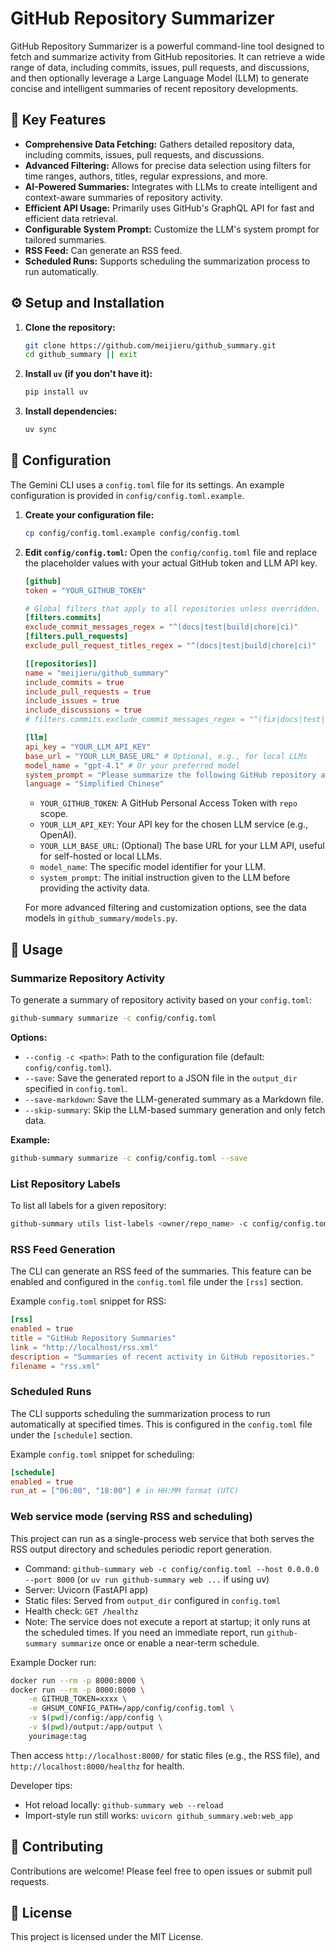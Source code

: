 # GitHub Repository Summarizer

GitHub Repository Summarizer is a powerful command-line tool designed to fetch and summarize activity from GitHub repositories. It can retrieve a wide range of data, including commits, issues, pull requests, and discussions, and then optionally leverage a Large Language Model (LLM) to generate concise and intelligent summaries of recent repository developments.

## 🚀 Key Features

- **Comprehensive Data Fetching:** Gathers detailed repository data, including commits, issues, pull requests, and discussions.
- **Advanced Filtering:** Allows for precise data selection using filters for time ranges, authors, titles, regular expressions, and more.
- **AI-Powered Summaries:** Integrates with LLMs to create intelligent and context-aware summaries of repository activity.
- **Efficient API Usage:** Primarily uses GitHub's GraphQL API for fast and efficient data retrieval.
- **Configurable System Prompt:** Customize the LLM's system prompt for tailored summaries.
- **RSS Feed:** Can generate an RSS feed.
- **Scheduled Runs:** Supports scheduling the summarization process to run automatically.

## ⚙️ Setup and Installation

1.  **Clone the repository:**

    ```bash
    git clone https://github.com/meijieru/github_summary.git
    cd github_summary || exit
    ```

2.  **Install `uv` (if you don't have it):**

    ```bash
    pip install uv
    ```

3.  **Install dependencies:**
    ```bash
    uv sync
    ```

## 📝 Configuration

The Gemini CLI uses a `config.toml` file for its settings. An example configuration is provided in `config/config.toml.example`.

1.  **Create your configuration file:**

    ```bash
    cp config/config.toml.example config/config.toml
    ```

2.  **Edit `config/config.toml`:**
    Open the `config/config.toml` file and replace the placeholder values with your actual GitHub token and LLM API key.

    ```toml
    [github]
    token = "YOUR_GITHUB_TOKEN"

    # Global filters that apply to all repositories unless overridden.
    [filters.commits]
    exclude_commit_messages_regex = "^(docs|test|build|chore|ci)"
    [filters.pull_requests]
    exclude_pull_request_titles_regex = "^(docs|test|build|chore|ci)"

    [[repositories]]
    name = "meijieru/github_summary"
    include_commits = true
    include_pull_requests = true
    include_issues = true
    include_discussions = true
    # filters.commits.exclude_commit_messages_regex = "^(fix|docs|test|build|chore|ci)"

    [llm]
    api_key = "YOUR_LLM_API_KEY"
    base_url = "YOUR_LLM_BASE_URL" # Optional, e.g., for local LLMs
    model_name = "gpt-4.1" # Or your preferred model
    system_prompt = "Please summarize the following GitHub repository activity:"
    language = "Simplified Chinese"
    ```

    - `YOUR_GITHUB_TOKEN`: A GitHub Personal Access Token with `repo` scope.
    - `YOUR_LLM_API_KEY`: Your API key for the chosen LLM service (e.g., OpenAI).
    - `YOUR_LLM_BASE_URL`: (Optional) The base URL for your LLM API, useful for self-hosted or local LLMs.
    - `model_name`: The specific model identifier for your LLM.
    - `system_prompt`: The initial instruction given to the LLM before providing the activity data.

    For more advanced filtering and customization options, see the data models in `github_summary/models.py`.

## 🚀 Usage

### Summarize Repository Activity

To generate a summary of repository activity based on your `config.toml`:

```bash
github-summary summarize -c config/config.toml
```

**Options:**

- `--config -c <path>`: Path to the configuration file (default: `config/config.toml`).
- `--save`: Save the generated report to a JSON file in the `output_dir` specified in `config.toml`.
- `--save-markdown`: Save the LLM-generated summary as a Markdown file.
- `--skip-summary`: Skip the LLM-based summary generation and only fetch data.

**Example:**

```bash
github-summary summarize -c config/config.toml --save
```

### List Repository Labels

To list all labels for a given repository:

```bash
github-summary utils list-labels <owner/repo_name> -c config/config.toml
```

### RSS Feed Generation

The CLI can generate an RSS feed of the summaries. This feature can be enabled and configured in the `config.toml` file under the `[rss]` section.

Example `config.toml` snippet for RSS:

```toml
[rss]
enabled = true
title = "GitHub Repository Summaries"
link = "http://localhost/rss.xml"
description = "Summaries of recent activity in GitHub repositories."
filename = "rss.xml"
```

### Scheduled Runs

The CLI supports scheduling the summarization process to run automatically at specified times. This is configured in the `config.toml` file under the `[schedule]` section.

Example `config.toml` snippet for scheduling:

```toml
[schedule]
enabled = true
run_at = ["06:00", "18:00"] # in HH:MM format (UTC)
```

### Web service mode (serving RSS and scheduling)

This project can run as a single-process web service that both serves the RSS output directory and schedules periodic report generation.

- Command: `github-summary web -c config/config.toml --host 0.0.0.0 --port 8000` (or `uv run github-summary web ...` if using uv)
- Server: Uvicorn (FastAPI app)
- Static files: Served from `output_dir` configured in `config.toml`
- Health check: `GET /healthz`
- Note: The service does not execute a report at startup; it only runs at the scheduled times. If you need an immediate report, run `github-summary summarize` once or enable a near-term schedule.

Example Docker run:

```bash
docker run --rm -p 8000:8000 \
docker run --rm -p 8000:8000 \
    -e GITHUB_TOKEN=xxxx \
    -e GHSUM_CONFIG_PATH=/app/config/config.toml \
    -v $(pwd)/config:/app/config \
    -v $(pwd)/output:/app/output \
    yourimage:tag
```

Then access `http://localhost:8000/` for static files (e.g., the RSS file), and `http://localhost:8000/healthz` for health.

Developer tips:
- Hot reload locally: `github-summary web --reload`
- Import-style run still works: `uvicorn github_summary.web:web_app`

## 🤝 Contributing

Contributions are welcome! Please feel free to open issues or submit pull requests.

## 📄 License

This project is licensed under the MIT License.
